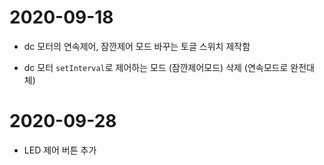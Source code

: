 # 2020-09-18

- dc 모터의 연속제어, 잠깐제어 모드 바꾸는 토글 스위치 제작함






- dc 모터 `setInterval`로 제어하는 모드 (잠깐제어모드) 삭제 (연속모드로 완전대체)


# 2020-09-28

- LED 제어 버튼 추가